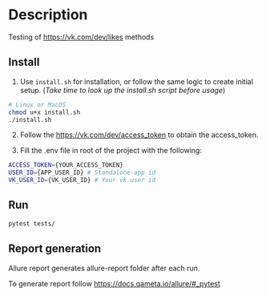 # Description

Testing of https://vk.com/dev/likes methods

## Install

1) Use ```install.sh``` for installation, or follow the same logic to create initial setup. (_Take time to look up the install.sh script before usage_)

```bash
# Linux or MacOS
chmod u+x install.sh
./install.sh
```

2) Follow the https://vk.com/dev/access_token to obtain the access_token.

3) Fill the .env file in root of the project with the following:

```bash
ACCESS_TOKEN={YOUR_ACCESS_TOKEN}
USER_ID={APP_USER_ID} # Standalone-app id
VK_USER_ID={VK_USER_ID} # Your vk user id
```

## Run

```bash
pytest tests/
```

## Report generation

Allure report generates allure-report folder after each run.

To generate report follow https://docs.qameta.io/allure/#_pytest
